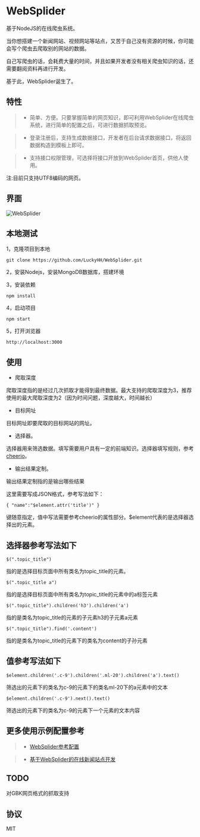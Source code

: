 WebSplider
===============

基于NodeJS的在线爬虫系统。

当你想搭建一个新闻网站、视频网站等站点，又苦于自己没有资源的时候，你可能会写个爬虫去爬取别的网站的数据。

自己写爬虫的话，会耗费大量的时间，并且如果开发者没有相关爬虫知识的话，还需要翻阅资料再进行开发。

基于此，WebSplider诞生了。

## 特性

> * 简单、方便。只要掌握简单的网页知识，即可利用WebSplider在线爬虫系统，进行简单的配置之后，可进行数据抓取预览。

> * 登录注册后，支持生成数据接口，开发者在后台请求数据接口，将返回数据构造到模板上即可。

> * 支持接口权限管理，可选择将接口开放到WebSplider首页，供他人使用。

注:目前只支持UTF8编码的网页。


## 界面
![WebSplider](https://docmobile.cn/upload/image/plain/1007976278856437760.jpg)


## 本地测试

1，克隆项目到本地
```
git clone https://github.com/LuckyHH/WebSplider.git
```

2，安装Nodejs，安装MongoDB数据库，搭建环境

3，安装依赖

```
npm install
```

4，启动项目
```
npm start
```

5，打开浏览器
```
http://localhost:3000
```

## 使用

+ 爬取深度

爬取深度指的是经过几次抓取才能得到最终数据。最大支持的爬取深度为3，推荐使用的最大爬取深度为2（因为时间问题，深度越大，时间越长）  


+ 目标网址

目标网址即要爬取的目标网站的网址。


+ 选择器。

选择器用来筛选数据。填写需要用户具有一定的前端知识。选择器填写规则，参考[cheerio](https://www.npmjs.com/package/cheerio)。


+ 输出结果定制。 

输出结果定制指的是输出哪些结果

这里需要写成JSON格式，参考写法如下：

```{ "name":"$element.attr('title')" }```


键随意指定，值中写法需要参考cheerio的属性部分。$element代表的是选择器选择出的元素。



## 选择器参考写法如下

```$(".topic_title")```

指的是选择目标页面中所有类名为topic_title的元素。


```$(".topic_title a")```

指的是选择目标页面中所有类名为topic_title的元素中的a标签元素



```$(".topic_title").children('h3').children('a')```

指的是类名为topic_title的元素的子元素h3的子元素a元素



```$(".topic_title").find('.content')```


指的是类名为topic_title的元素下的类名为content的子孙元素


## 值参考写法如下

```$element.children('.c-9').children('.ml-20').children('a').text()```

筛选出的元素下的类名为c-9的元素下的类名ml-20下的a元素中的文本



```$element.children('.c-9').next().text()```

筛选出的元素下的类名为c-9的元素下一个元素的文本内容



## 更多使用示例配置参考

> * [WebSplider参考配置](https://docmobile.cn/artical_detiail/luckyhh/1528369921460)

> * [基于WebSplider的在线新闻站点开发](https://www.docmobile.cn/artical_detiail/luckyhh/1528989508215)


## TODO
对GBK网页格式的抓取支持


## 协议

MIT


